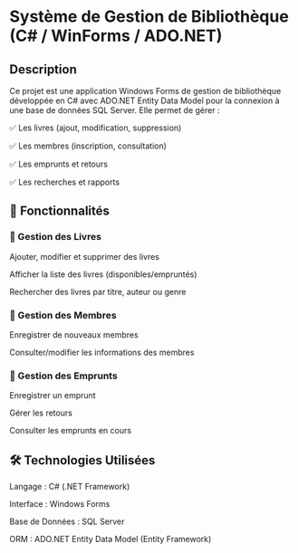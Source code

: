 # Système de Gestion de Bibliothèque (C# / WinForms / ADO.NET)
## Description 
Ce projet est une application Windows Forms de gestion de bibliothèque développée en C# avec ADO.NET Entity Data Model pour la connexion à une base de données SQL Server.
Elle permet de gérer :

✅ Les livres (ajout, modification, suppression)

✅ Les membres (inscription, consultation)

✅ Les emprunts et retours

✅ Les recherches et rapports

## 🚀 Fonctionnalités
### 📖 Gestion des Livres
Ajouter, modifier et supprimer des livres

Afficher la liste des livres (disponibles/empruntés)

Rechercher des livres par titre, auteur ou genre

### 👥 Gestion des Membres
Enregistrer de nouveaux membres

Consulter/modifier les informations des membres

### 🔄 Gestion des Emprunts
Enregistrer un emprunt

Gérer les retours

Consulter les emprunts en cours


## 🛠 Technologies Utilisées
Langage : C# (.NET Framework)

Interface : Windows Forms

Base de Données : SQL Server

ORM : ADO.NET Entity Data Model (Entity Framework)
